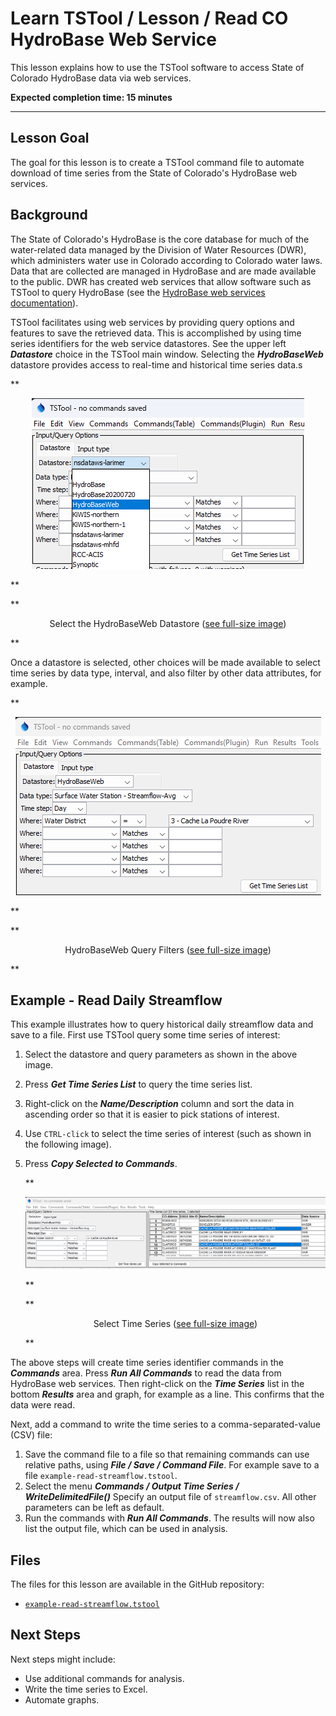 # Learn TSTool / Lesson / Read CO HydroBase Web Service #

This lesson explains how to use the TSTool software to access State of Colorado HydroBase data via web services.

**Expected completion time:  15 minutes**

----

## Lesson Goal ##

The goal for this lesson is to create a TSTool command file to automate download of time series from
the State of Colorado's HydroBase web services.

## Background ##

The State of Colorado's HydroBase is the core database for much of the water-related data managed by the Division of Water Resources (DWR),
which administers water use in Colorado according to Colorado water laws.
Data that are collected are managed in HydroBase and are made available to the public.
DWR has created web services that allow software such as TSTool to query HydroBase
(see the [HydroBase web services documentation](https://dwr.state.co.us/rest/get/help)).

TSTool facilitates using web services by providing query options and features to save the retrieved data.
This is accomplished by using time series identifiers for the web service datastores.
See the upper left ***Datastore*** choice in the TSTool main window.
Selecting the ***HydroBaseWeb*** datastore provides access to real-time and historical time series data.s

**<p style="text-align: center;">
![HydroBaseWeb datastore](images/select-datastore.png)
</p>**

**<p style="text-align: center;">
Select the HydroBaseWeb Datastore (<a href="../images/select-datastore.png">see full-size image</a>)
</p>**

Once a datastore is selected, other choices will be made available to select time series by data type,
interval, and also filter by other data attributes, for example.

**<p style="text-align: center;">
![HydroBaseWeb datastore filters](images/select-datastore2.png)
</p>**

**<p style="text-align: center;">
HydroBaseWeb Query Filters (<a href="../images/select-datastore2.png">see full-size image</a>)
</p>**

## Example - Read Daily Streamflow ##

This example illustrates how to query historical daily streamflow data and save to a file.
First use TSTool query some time series of interest:

1.  Select the datastore and query parameters as shown in the above image.
2.  Press ***Get Time Series List*** to query the time series list.
3.  Right-click on the ***Name/Description*** column and sort the data in ascending order so that it is easier to pick stations of interest.
4.  Use `CTRL-click` to select the time series of interest (such as shown in the following image).
5.  Press ***Copy Selected to Commands***.

    **<p style="text-align: center;">
    ![Select time series](images/select-time-series.png)
    </p>**

    **<p style="text-align: center;">
    Select Time Series (<a href="../images/select-time-series.png">see full-size image</a>)
    </p>**

The above steps will create time series identifier commands in the ***Commands*** area.
Press ***Run All Commands*** to read the data from HydroBase web services.
Then right-click on the ***Time Series*** list in the bottom ***Results*** area and graph, for example as a line.
This confirms that the data were read.

Next, add a command to write the time series to a comma-separated-value (CSV) file:

1.  Save the command file to a file so that remaining commands can use relative paths, using ***File / Save / Command File***.
    For example save to a file `example-read-streamflow.tstool`.
2.  Select the menu ***Commands / Output Time Series / WriteDelimitedFile()***
    Specify an output file of `streamflow.csv`.  All other parameters can be left as default.
3.  Run the commands with ***Run All Commands***.  The results will now also list the output file, which can be used in analysis.

## Files ##

The files for this lesson are available in the GitHub repository:

*   [`example-read-streamflow.tstool`](https://github.com/OpenWaterFoundation/owf-learn-tstool/blob/master/mkdocs-project/docs/lessons/02-lesson-read-co-hydrobase-ws/example-read-streamflow/)

## Next Steps ##

Next steps might include:

*   Use additional commands for analysis.
*   Write the time series to Excel.
*   Automate graphs.
